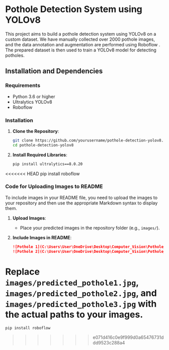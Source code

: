 # Pothole Detection System using YOLOv8

This project aims to build a pothole detection system using YOLOv8 on a custom dataset. We have manually collected over 2000 pothole images, and the data annotation and augmentation are performed using Roboflow . The prepared dataset is then used to train a YOLOv8 model for detecting potholes.


## Installation and Dependencies

### Requirements

- Python 3.6 or higher
- Ultralytics YOLOv8
- Roboflow

### Installation

1. **Clone the Repository**:
    ```bash
    git clone https://github.com/yourusername/pothole-detection-yolov8.git
    cd pothole-detection-yolov8
    ```

2. **Install Required Libraries**:
    ```bash
    pip install ultralytics==8.0.20
<<<<<<< HEAD
    pip install roboflow




### Code for Uploading Images to README

To include images in your README file, you need to upload the images to your repository and then use the appropriate Markdown syntax to display them. 

1. **Upload Images**:
    - Place your predicted images in the repository folder (e.g., `images/`).

2. **Include Images in README**:
    ```markdown
    ![Pothole 1](C:\Users\User\OneDrive\Desktop\Computer_Vision\Pothole_detection_using_YOLOv8\images\pothole_test.jpg)
    ![Pothole 2](C:\Users\User\OneDrive\Desktop\Computer_Vision\Pothole_detection_using_YOLOv8\images\val_batch0_pred.jpg)
    
    ```

Replace `images/predicted_pothole1.jpg`, `images/predicted_pothole2.jpg`, and `images/predicted_pothole3.jpg` with the actual paths to your images.
=======
    pip install roboflow
>>>>>>> e071d416c0e9f999d0a65476731ddd9523c288a4
